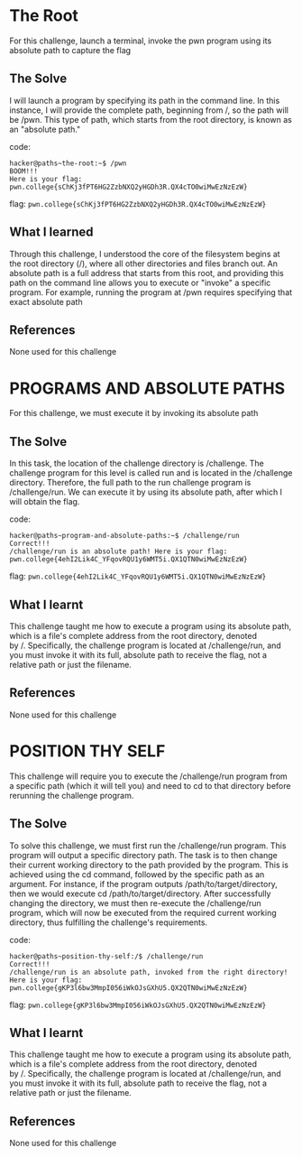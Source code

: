 # The Root
For this challenge, launch a terminal, invoke the pwn program using its absolute path to capture the flag

## The Solve
I will launch a program by specifying its path in the command line. In this instance, I will provide the complete path, beginning from /, so the path will be /pwn. This type of path, which starts from the root directory, is known as an "absolute path."

code:
```
hacker@paths~the-root:~$ /pwn
BOOM!!!
Here is your flag:
pwn.college{sChKj3fPT6HG2ZzbNXQ2yHGDh3R.QX4cTO0wiMwEzNzEzW}
```
flag: `pwn.college{sChKj3fPT6HG2ZzbNXQ2yHGDh3R.QX4cTO0wiMwEzNzEzW}`

## What I learned
Through this challenge, I understood the core of the filesystem begins at the root directory (/), where all other directories and files branch out. An absolute path is a full address that starts from this root, and providing this path on the command line allows you to execute or "invoke" a specific program. For example, running the program at /pwn requires specifying that exact absolute path

## References 
None used for this challenge


# PROGRAMS AND ABSOLUTE PATHS
For this challenge, we must execute it by invoking its absolute path

## The Solve
In this task, the location of the challenge directory is /challenge. The challenge program for this level is called run and is located in the /challenge directory. Therefore, the full path to the run challenge program is /challenge/run. We can execute it by using its absolute path, after which I will obtain the flag.

code:
```
hacker@paths~program-and-absolute-paths:~$ /challenge/run
Correct!!!
/challenge/run is an absolute path! Here is your flag:
pwn.college{4ehI2Lik4C_YFqovRQU1y6WMT5i.QX1QTN0wiMwEzNzEzW}
```
flag: `pwn.college{4ehI2Lik4C_YFqovRQU1y6WMT5i.QX1QTN0wiMwEzNzEzW} `

## What I learnt
This challenge taught me how to execute a program using its absolute path, which is a file's complete address from the root directory, denoted by /. Specifically, the challenge program is located at /challenge/run, and you must invoke it with its full, absolute path to receive the flag, not a relative path or just the filename. 

## References 
None used for this challenge


# POSITION THY SELF
This challenge will require you to execute the /challenge/run program from a specific path (which it will tell you) and need to cd to that directory before rerunning the challenge program. 

## The Solve
To solve this challenge, we must first run the /challenge/run program. This program will output a specific directory path. The task is to then change their current working directory to the path provided by the program. This is achieved using the cd command, followed by the specific path as an argument. For instance, if the program outputs /path/to/target/directory, then we would execute cd /path/to/target/directory. After successfully changing the directory, we must then re-execute the /challenge/run program, which will now be executed from the required current working directory, thus fulfilling the challenge's requirements.

code:
```
hacker@paths~position-thy-self:/$ /challenge/run
Correct!!!
/challenge/run is an absolute path, invoked from the right directory!
Here is your flag:
pwn.college{gKP3l6bw3MmpI056iWkOJsGXhU5.QX2QTN0wiMwEzNzEzW}
```
flag: `pwn.college{gKP3l6bw3MmpI056iWkOJsGXhU5.QX2QTN0wiMwEzNzEzW}`

## What I learnt
This challenge taught me how to execute a program using its absolute path, which is a file's complete address from the root directory, denoted by /. Specifically, the challenge program is located at /challenge/run, and you must invoke it with its full, absolute path to receive the flag, not a relative path or just the filename. 

## References 
None used for this challenge


